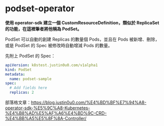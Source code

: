 # podset-operator

**使用 operator-sdk 建立一個 CustomResourceDefinition，類似於 ReplicaSet 的功能，在這裡筆者將他稱為 PodSet。**

PodSet 可以自動的創建 Replicas 的數量個 Pods，並且在 Pods 被新增、刪除，或是 PodSet 的 Spec 被修改時自動增減 Pods 的數量。

先附上 PodSet 的 Spec：

```yaml
apiVersion: k8stest.justin0u0.com/v1alpha1
kind: PodSet
metadata:
  name: podset-sample
spec:
  # Add fields here
  replicas: 2
```

部落格文章：https://blog.justin0u0.com/%E4%BD%BF%E7%94%A8-operator-sdk-%E5%9C%A8-Kubernetes-%E4%B8%AD%E5%AF%A6%E4%BD%9C-CRD-%E4%BB%A5%E5%8F%8A-Controller/
